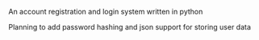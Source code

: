 An account registration and login system written in python

Planning to add password hashing and json support for storing user data
